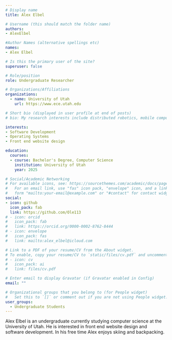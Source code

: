 ```yaml
---
# Display name
title: Alex Elbel

# Username (this should match the folder name)
authors:
- AlexElbel

#Author Names (alternative spellings etc)
names:
- Alex Elbel

# Is this the primary user of the site?
superuser: false

# Role/position
role: Undergraduate Researcher

# Organizations/Affiliations
organizations:
  - name: University of Utah
    url: https://www.ece.utah.edu

# Short bio (displayed in user profile at end of posts)
# bio: My research interests include distributed robotics, mobile computing and programmable matter.

interests:
- Software Development
- Operating Systems
- Front end website design

education:
  courses:
  - course: Bachelor's Degree, Computer Science
    institution: University of Utah
    year: 2025

# Social/Academic Networking
# For available icons, see: https://sourcethemes.com/academic/docs/page-builder/#icons
#   For an email link, use "fas" icon pack, "envelope" icon, and a link in the
#   form "mailto:your-email@example.com" or "#contact" for contact widget.
social:
- icon: github
  icon_pack: fab
  link: https://github.com/Ole113
# - icon: orcid
#   icon_pack: fab
#   link: https://orcid.org/0000-0002-8762-8444
# - icon: envelope
#   icon_pack: fas
#   link: mailto:alex_elbel@icloud.com

# Link to a PDF of your resume/CV from the About widget.
# To enable, copy your resume/CV to `static/files/cv.pdf` and uncomment the lines below.
# - icon: cv
#   icon_pack: ai
#   link: files/cv.pdf

# Enter email to display Gravatar (if Gravatar enabled in Config)
email: ""

# Organizational groups that you belong to (for People widget)
#   Set this to `[]` or comment out if you are not using People widget.
user_groups:
  - Undergraduate Students
---
```

Alex Elbel is an undergraduate currently studying computer science at the University of Utah. He is interested in front end website design and software development. In his free time Alex enjoys skiing and backpacking.
